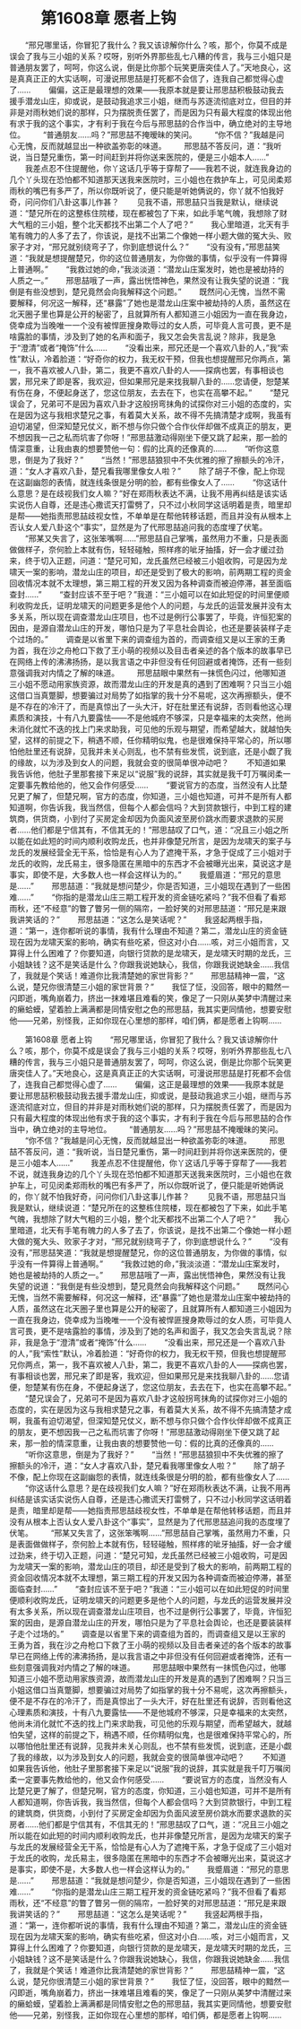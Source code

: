 # 　　第1608章 愿者上钩
　　“邢兄哪里话，你冒犯了我什么？我又该谅解你什么？咳，那个，你莫不成是误会了我与三小姐的关系？哎呀，别听外界那些乱七八糟的传言，我与三小姐只是普通朋友罢了，呵呵，你这么说，倒是比你那个玩笑更唐突佳人了。”天地良心，这是真真正正的大实话啊，可漫说邢思喆是打死都不会信了，连我自己都觉得心虚了……
　　偏偏，这正是最理想的效果——我原本就是要让邢思喆积极鼓动我去援手潜龙山庄，抑或说，是鼓动我追求三小姐，继而与苏逐流彻底对立，但目的并非是对雨秋她们说的那样，只为摆脱责任罢了，而是因为只有最大程度的体现出他有求于我的这个事实，才有利于我在今后与邢思喆的合作当中，确立绝对的主导地位。
　　“普通朋友……吗？”邢思喆不掩暧昧的笑问。
　　“你不信？”我越是问心无愧，反而就越显出一种欲盖弥彰的味道。
　　邢思喆不答反问，道：“我听说，当日楚兄重伤，第一时间赶到并将你送来医院的，便是三小姐本人……”
　　我差点忍不住提醒他，你丫这话几乎等于穿帮了——我若不说，就连我身边的几个丫头现在恐怕都不知道那天送我来医院时，三小姐也在救护车上，可见闵柔郑雨秋的嘴巴有多严了，所以你既听说了，便只能是听她俩说的，你丫就不怕我好奇，问问你们八卦这事儿作甚？
　　见我不语，邢思喆只当我是默认，继续说道：“楚兄所在的这整栋住院楼，现在都被包了下来，如此手笔气魄，我想除了财大气粗的三小姐，整个北天都找不出第二个人了吧？”
　　我心里暗道，北天有手笔有魄力的人多了去了，你该说，是找不出第二个像她一样小题大做的冤大头、败家子才对，“邢兄就别绕弯子了，你到底想说什么？”
　　“没有没有，”邢思喆笑道：“我就是想提醒楚兄，你的这位普通朋友，为你做的事情，似乎没有一件算得上普通啊。”
　　“我救过她的命，”我淡淡道：“潜龙山庄案发时，她也是被劫持的人质之一。”
　　邢思喆哦了一声，露出恍悟神色，果然没有让我失望的说道：“我倒是有些没想到，楚兄竟然会向我解释这个问题。”
　　既然问心无愧，当然不需要解释，何况这一解释，还“暴露”了她也是潜龙山庄案中被劫持的人质，虽然这在北天圈子里也算是公开的秘密了，且就算所有人都知道三小姐因为一直在我身边，侥幸成为当晚唯一一个没有被悍匪搜身欺辱过的女人质，可毕竟人言可畏，更不是啥露脸的事情，涉及到了她的名声和面子，我又怎会失言乱说？除非，我是急于“澄清”或者“掩饰”什么……
　　“没看出来，邢兄还是一个喜欢八卦的人，”我“索性”默认，冷着脸道：“好奇你的权力，我无权干预，但我也想提醒邢兄你两点，第一，我不喜欢被人八卦，第二，我更不喜欢八卦的人——探病也罢，有事相谈也罢，邢兄来了即是客，我欢迎，但如果邢兄是来找我聊八卦的……您请便，恕楚某有伤在身，不便起身送了，您这位朋友，去去在下，也实在高攀不起。”
　　“楚兄误会了，兄弟可不是因为喜欢八卦才这般拐弯抹角的试探你对三小姐的态度的，实在是因为这与我相求楚兄之事，有着莫大关系，故不得不先搞清楚才成啊，我虽有迫切渴望，但深知楚兄仗义，断不想与你只做个合作伙伴却做不成真正的朋友，更不想因我一己之私而坑害了你呀！”邢思喆激动得刚坐下便又跳了起来，那一脸的情深意重，让我由衷的想要赞他一句：假的比真的还像真的……
　　“听你这意思，倒是为了我好？”
　　“当然！”邢思喆狼狈中不失优雅的擦了擦额头的冷汗，道：“女人才喜欢八卦，楚兄看我哪里像女人啦？”
　　除了胡子不像，配上你现在这副幽怨的表情，就连线条很是分明的脸，都有些像女人了……
　　“你这话什么意思？是在歧视我们女人嘛？”好在郑雨秋表达不满，让我不用再纠结是该实话实说伤人自尊，还是违心撒谎天打雷劈了，只不过小秋同学这话明着是责，暗里却是帮——她指责邢思喆歧视女性，不单单是在帮他转移话题，而且并没有从根本上否认女人爱八卦这个“事实”，显然是为了代邢思喆追问我的态度埋了伏笔。
　　“邢某又失言了，这张笨嘴啊……”邢思喆自己掌嘴，虽然用力不重，只是表面做做样子，奈何脸上本就有伤，轻轻碰触，照样疼的呲牙抽搐，好一会才缓过劲来，终于切入正题，问道：“楚兄可知，龙氏虽然已经被三小姐收购，可是因为龙啸天一案的影响，潜龙山庄的项目，却还是受到了极大的影响，前两期工程的资金回收情况本就不太理想，第三期工程的开发又因为各种调查而被迫停滞，甚至面临查封……”
　　“查封应该不至于吧？”我道：“三小姐可以在如此短促的时间里便顺利收购龙氏，证明龙啸天的问题更多是他个人的问题，与龙氏的运营发展并没有太多关系，所以现在调查潜龙山庄项目，也不过是例行公事罢了，毕竟，许恒犯案的因由，是源自潜龙山庄的开发，哪怕只是为了平息社会舆论，也还是要装装样子走个过场的。”
　　调查是以省里下来的调查组为首的，而调查组又是以王家的王勇为首，我在沙之舟枪口下救了王小萌的视频以及目击者亲述的各个版本的故事早已在网络上传的沸沸扬扬，是以我言语之中非但没有任何回避或者掩饰，还有一些刻意强调我对内情之了解的味道。
　　邢思喆眼中果然有一抹慌色闪过，他哪知道三小姐不愿动用家族资源，故而潜龙山庄的开发是真的遇到了困难啊？只当三小姐这借口当真蹩脚，想要骗过对局势了如指掌的我十分不易呢，这次再擦额头，便不是不存在的冷汗了，而是真惊出了一头大汗，好在肚里还有说辞，否则看他这心理素质和演技，十有八九要露怯——不是他城府不够深，只是幸福来的太突然，他尚未消化就忙不迭的找上门来求助我，可见他的乐观与期望，而希望越大，就越怕失望，这样的前提之下，稍遇不顺，任你精明似鬼，也是很难保持平常心的，所以哪怕他肚里还有说辞，见我并未关心则乱，也不禁有些发慌，说到底，还是小觑了我的缘故，以为涉及到女人的问题，我就会变的很简单很冲动吧？
　　不知道如果我告诉他，他肚子里那套接下来足以“说服”我的说辞，其实就是我千叮万嘱闵柔一定要事先教给他的，他又会作何感受……
　　“要说官方的态度，当然没有人比楚兄更了解了，但楚兄啊，官方的态度，你知道，三小姐也知道，可并不是所有人都知道啊，你告诉我，我当然信，但每个人都会信吗？大到贷款银行，中到工程的建筑商，供货商，小到付了买房定金却因为负面风波至房价跳水而要求退款的买房者……他们都是宁信其有，不信其无的！”邢思喆叹了口气，道：“况且三小姐之所以能在如此短的时间内顺利收购龙氏，也并非像楚兄所言，是因为龙啸天的案子与龙氏的发展经营全无干系，恰恰是有心人为了遮掩干系，才急于促成了三小姐对于龙氏的收购，龙氏易主，很多隐匿在黑暗中的东西才不会被曝光出来，莫说这才是事实，即使不是，大多数人也一样会这样认为的。”
　　我蹙眉道：“邢兄的意思是……”
　　邢思喆道：“我就是想问楚少，你是否知道，三小姐现在遇到了一些困难……”
　　“你指的是潜龙山庄三期工程开发的资金链吃紧吗？”我不但看了看郑雨秋，还“不经意”的瞥了瞥另一侧的隔帘，一脸好笑的对邢思喆道：“邢兄是来跟我讲笑话的？”
　　邢思喆道：“这怎么是笑话呢？”
　　我竖起两根手指，道：“第一，连你都听说的事情，我有什么理由不知道？第二，潜龙山庄的资金链现在因为龙啸天案的影响，确实有些吃紧，但这对小白……咳，对三小姐而言，又算得上什么困难了？你要知道，向银行贷款的是龙啸天，是龙啸天时期的龙氏，三小姐缺钱？这不是笑话是什么？你跟我说她缺心，我信，你跟我说她缺金……我信了，我就是个笑话！难道你比我清楚她的家世背影？”
　　邢思喆精神一震，“这么说，楚兄你很清楚三小姐的家世背景？”
　　我怔了怔，没回答，眼中的黯然一闪即逝，嘴角崩着力，挤出一抹难堪且难看的笑，像足了一只刚从美梦中清醒过来的癞蛤蟆，望着脸上满满都是同情安慰之色的邢思喆，我其实更同情他，想要安慰他——兄弟，别怪我，正如你现在心里想的那样，咱们俩，都是愿者上钩啊……

　　第1608章 愿者上钩
　　“邢兄哪里话，你冒犯了我什么？我又该谅解你什么？咳，那个，你莫不成是误会了我与三小姐的关系？哎呀，别听外界那些乱七八糟的传言，我与三小姐只是普通朋友罢了，呵呵，你这么说，倒是比你那个玩笑更唐突佳人了。”天地良心，这是真真正正的大实话啊，可漫说邢思喆是打死都不会信了，连我自己都觉得心虚了……
　　偏偏，这正是最理想的效果——我原本就是要让邢思喆积极鼓动我去援手潜龙山庄，抑或说，是鼓动我追求三小姐，继而与苏逐流彻底对立，但目的并非是对雨秋她们说的那样，只为摆脱责任罢了，而是因为只有最大程度的体现出他有求于我的这个事实，才有利于我在今后与邢思喆的合作当中，确立绝对的主导地位。
　　“普通朋友……吗？”邢思喆不掩暧昧的笑问。
　　“你不信？”我越是问心无愧，反而就越显出一种欲盖弥彰的味道。
　　邢思喆不答反问，道：“我听说，当日楚兄重伤，第一时间赶到并将你送来医院的，便是三小姐本人……”
　　我差点忍不住提醒他，你丫这话几乎等于穿帮了——我若不说，就连我身边的几个丫头现在恐怕都不知道那天送我来医院时，三小姐也在救护车上，可见闵柔郑雨秋的嘴巴有多严了，所以你既听说了，便只能是听她俩说的，你丫就不怕我好奇，问问你们八卦这事儿作甚？
　　见我不语，邢思喆只当我是默认，继续说道：“楚兄所在的这整栋住院楼，现在都被包了下来，如此手笔气魄，我想除了财大气粗的三小姐，整个北天都找不出第二个人了吧？”
　　我心里暗道，北天有手笔有魄力的人多了去了，你该说，是找不出第二个像她一样小题大做的冤大头、败家子才对，“邢兄就别绕弯子了，你到底想说什么？”
　　“没有没有，”邢思喆笑道：“我就是想提醒楚兄，你的这位普通朋友，为你做的事情，似乎没有一件算得上普通啊。”
　　“我救过她的命，”我淡淡道：“潜龙山庄案发时，她也是被劫持的人质之一。”
　　邢思喆哦了一声，露出恍悟神色，果然没有让我失望的说道：“我倒是有些没想到，楚兄竟然会向我解释这个问题。”
　　既然问心无愧，当然不需要解释，何况这一解释，还“暴露”了她也是潜龙山庄案中被劫持的人质，虽然这在北天圈子里也算是公开的秘密了，且就算所有人都知道三小姐因为一直在我身边，侥幸成为当晚唯一一个没有被悍匪搜身欺辱过的女人质，可毕竟人言可畏，更不是啥露脸的事情，涉及到了她的名声和面子，我又怎会失言乱说？除非，我是急于“澄清”或者“掩饰”什么……
　　“没看出来，邢兄还是一个喜欢八卦的人，”我“索性”默认，冷着脸道：“好奇你的权力，我无权干预，但我也想提醒邢兄你两点，第一，我不喜欢被人八卦，第二，我更不喜欢八卦的人——探病也罢，有事相谈也罢，邢兄来了即是客，我欢迎，但如果邢兄是来找我聊八卦的……您请便，恕楚某有伤在身，不便起身送了，您这位朋友，去去在下，也实在高攀不起。”
　　“楚兄误会了，兄弟可不是因为喜欢八卦才这般拐弯抹角的试探你对三小姐的态度的，实在是因为这与我相求楚兄之事，有着莫大关系，故不得不先搞清楚才成啊，我虽有迫切渴望，但深知楚兄仗义，断不想与你只做个合作伙伴却做不成真正的朋友，更不想因我一己之私而坑害了你呀！”邢思喆激动得刚坐下便又跳了起来，那一脸的情深意重，让我由衷的想要赞他一句：假的比真的还像真的……
　　“听你这意思，倒是为了我好？”
　　“当然！”邢思喆狼狈中不失优雅的擦了擦额头的冷汗，道：“女人才喜欢八卦，楚兄看我哪里像女人啦？”
　　除了胡子不像，配上你现在这副幽怨的表情，就连线条很是分明的脸，都有些像女人了……
　　“你这话什么意思？是在歧视我们女人嘛？”好在郑雨秋表达不满，让我不用再纠结是该实话实说伤人自尊，还是违心撒谎天打雷劈了，只不过小秋同学这话明着是责，暗里却是帮——她指责邢思喆歧视女性，不单单是在帮他转移话题，而且并没有从根本上否认女人爱八卦这个“事实”，显然是为了代邢思喆追问我的态度埋了伏笔。
　　“邢某又失言了，这张笨嘴啊……”邢思喆自己掌嘴，虽然用力不重，只是表面做做样子，奈何脸上本就有伤，轻轻碰触，照样疼的呲牙抽搐，好一会才缓过劲来，终于切入正题，问道：“楚兄可知，龙氏虽然已经被三小姐收购，可是因为龙啸天一案的影响，潜龙山庄的项目，却还是受到了极大的影响，前两期工程的资金回收情况本就不太理想，第三期工程的开发又因为各种调查而被迫停滞，甚至面临查封……”
　　“查封应该不至于吧？”我道：“三小姐可以在如此短促的时间里便顺利收购龙氏，证明龙啸天的问题更多是他个人的问题，与龙氏的运营发展并没有太多关系，所以现在调查潜龙山庄项目，也不过是例行公事罢了，毕竟，许恒犯案的因由，是源自潜龙山庄的开发，哪怕只是为了平息社会舆论，也还是要装装样子走个过场的。”
　　调查是以省里下来的调查组为首的，而调查组又是以王家的王勇为首，我在沙之舟枪口下救了王小萌的视频以及目击者亲述的各个版本的故事早已在网络上传的沸沸扬扬，是以我言语之中非但没有任何回避或者掩饰，还有一些刻意强调我对内情之了解的味道。
　　邢思喆眼中果然有一抹慌色闪过，他哪知道三小姐不愿动用家族资源，故而潜龙山庄的开发是真的遇到了困难啊？只当三小姐这借口当真蹩脚，想要骗过对局势了如指掌的我十分不易呢，这次再擦额头，便不是不存在的冷汗了，而是真惊出了一头大汗，好在肚里还有说辞，否则看他这心理素质和演技，十有八九要露怯——不是他城府不够深，只是幸福来的太突然，他尚未消化就忙不迭的找上门来求助我，可见他的乐观与期望，而希望越大，就越怕失望，这样的前提之下，稍遇不顺，任你精明似鬼，也是很难保持平常心的，所以哪怕他肚里还有说辞，见我并未关心则乱，也不禁有些发慌，说到底，还是小觑了我的缘故，以为涉及到女人的问题，我就会变的很简单很冲动吧？
　　不知道如果我告诉他，他肚子里那套接下来足以“说服”我的说辞，其实就是我千叮万嘱闵柔一定要事先教给他的，他又会作何感受……
　　“要说官方的态度，当然没有人比楚兄更了解了，但楚兄啊，官方的态度，你知道，三小姐也知道，可并不是所有人都知道啊，你告诉我，我当然信，但每个人都会信吗？大到贷款银行，中到工程的建筑商，供货商，小到付了买房定金却因为负面风波至房价跳水而要求退款的买房者……他们都是宁信其有，不信其无的！”邢思喆叹了口气，道：“况且三小姐之所以能在如此短的时间内顺利收购龙氏，也并非像楚兄所言，是因为龙啸天的案子与龙氏的发展经营全无干系，恰恰是有心人为了遮掩干系，才急于促成了三小姐对于龙氏的收购，龙氏易主，很多隐匿在黑暗中的东西才不会被曝光出来，莫说这才是事实，即使不是，大多数人也一样会这样认为的。”
　　我蹙眉道：“邢兄的意思是……”
　　邢思喆道：“我就是想问楚少，你是否知道，三小姐现在遇到了一些困难……”
　　“你指的是潜龙山庄三期工程开发的资金链吃紧吗？”我不但看了看郑雨秋，还“不经意”的瞥了瞥另一侧的隔帘，一脸好笑的对邢思喆道：“邢兄是来跟我讲笑话的？”
　　邢思喆道：“这怎么是笑话呢？”
　　我竖起两根手指，道：“第一，连你都听说的事情，我有什么理由不知道？第二，潜龙山庄的资金链现在因为龙啸天案的影响，确实有些吃紧，但这对小白……咳，对三小姐而言，又算得上什么困难了？你要知道，向银行贷款的是龙啸天，是龙啸天时期的龙氏，三小姐缺钱？这不是笑话是什么？你跟我说她缺心，我信，你跟我说她缺金……我信了，我就是个笑话！难道你比我清楚她的家世背影？”
　　邢思喆精神一震，“这么说，楚兄你很清楚三小姐的家世背景？”
　　我怔了怔，没回答，眼中的黯然一闪即逝，嘴角崩着力，挤出一抹难堪且难看的笑，像足了一只刚从美梦中清醒过来的癞蛤蟆，望着脸上满满都是同情安慰之色的邢思喆，我其实更同情他，想要安慰他——兄弟，别怪我，正如你现在心里想的那样，咱们俩，都是愿者上钩啊……
